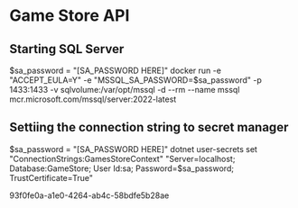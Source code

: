 ﻿# Game Store API

## Starting SQL Server
$sa_password = "[SA_PASSWORD HERE]"
docker run -e "ACCEPT_EULA=Y" -e "MSSQL_SA_PASSWORD=$sa_password" -p 1433:1433 -v sqlvolume:/var/opt/mssql -d --rm --name mssql mcr.microsoft.com/mssql/server:2022-latest

## Settiing the connection string to secret manager
$sa_password = "[SA_PASSWORD HERE]"
dotnet user-secrets set "ConnectionStrings:GamesStoreContext" "Server=localhost; Database:GameStore; User Id:sa; Password=$sa_password; TrustCertificate=True"


93f0fe0a-a1e0-4264-ab4c-58bdfe5b28ae